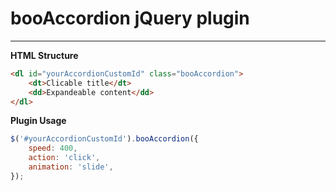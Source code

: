 booAccordion jQuery plugin
==========================
--------------------------

**HTML Structure**

```html
<dl id="yourAccordionCustomId" class="booAccordion">
    <dt>Clicable title</dt>
    <dd>Expandeable content</dd>
</dl>
```


**Plugin Usage**

```javascript
$('#yourAccordionCustomId').booAccordion({
    speed: 400,
    action: 'click',
    animation: 'slide',
});
```